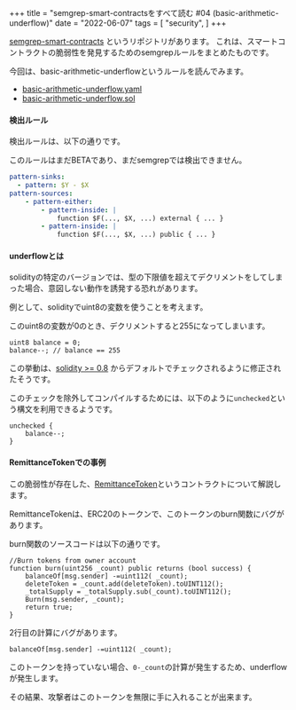 +++
title = "semgrep-smart-contractsをすべて読む #04 (basic-arithmetic-underflow)"
date = "2022-06-07"
tags = [
    "security",
]
+++

[semgrep-smart-contracts](https://github.com/Raz0r/semgrep-smart-contracts) というリポジトリがあります。
これは、スマートコントラクトの脆弱性を発見するためのsemgrepルールをまとめたものです。

今回は、basic-arithmetic-underflowというルールを読んでみます。

- [basic-arithmetic-underflow.yaml](https://github.com/Raz0r/semgrep-smart-contracts/blob/master/solidity/basic-arithmetic-underflow.yaml)
- [basic-arithmetic-underflow.sol](https://github.com/Raz0r/semgrep-smart-contracts/blob/master/solidity/basic-arithmetic-underflow.sol)

#### 検出ルール

検出ルールは、以下の通りです。

このルールはまだBETAであり、まだsemgrepでは検出できません。

```yaml
pattern-sinks:
  - pattern: $Y - $X
pattern-sources:
    - pattern-either:
        - pattern-inside: |
            function $F(..., $X, ...) external { ... }
        - pattern-inside: |
            function $F(..., $X, ...) public { ... }
```

#### underflowとは

solidityの特定のバージョンでは、型の下限値を超えてデクリメントをしてしまった場合、意図しない動作を誘発する恐れがあります。

例として、solidityでuint8の変数を使うことを考えます。

このuint8の変数が0のとき、デクリメントすると255になってしまいます。

```solidity
uint8 balance = 0;
balance--; // balance == 255
```
この挙動は、[solidity >= 0.8](https://github.com/ethereum/solidity/releases/tag/v0.8.0) からデフォルトでチェックされるように修正されたそうです。

このチェックを除外してコンパイルするためには、以下のように`unchecked`という構文を利用できるようです。

```solidity
unchecked {
    balance--;
}
```

#### RemittanceTokenでの事例

この脆弱性が存在した、[RemittanceToken](https://etherscan.io/address/0xbbc3a290c7d2755b48681c87f25f9d7f480ad42f#code)というコントラクトについて解説します。

RemittanceTokenは、ERC20のトークンで、このトークンのburn関数にバグがあります。

burn関数のソースコードは以下の通りです。

```solidity
//Burn tokens from owner account
function burn(uint256 _count) public returns (bool success) {
    balanceOf[msg.sender] -=uint112( _count);
    deleteToken = _count.add(deleteToken).toUINT112();
    _totalSupply = _totalSupply.sub(_count).toUINT112();
    Burn(msg.sender, _count);
    return true;
}
```

2行目の計算にバグがあります。

```solidity
balanceOf[msg.sender] -=uint112( _count);
```

このトークンを持っていない場合、`0-_count`の計算が発生するため、underflowが発生します。

その結果、攻撃者はこのトークンを無限に手に入れることが出来ます。